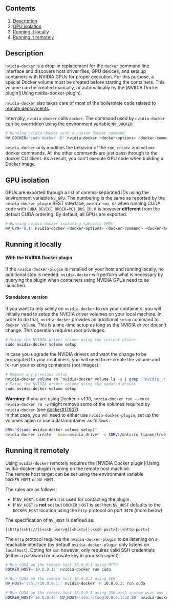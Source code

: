 ## Contents
1. [Description](#description)
1. [GPU isolation](#gpu-isolation)
1. [Running it locally](#running-it-locally)
1. [Running it remotely](#running-it-remotely)

## Description

`nvidia-docker` is a drop-in replacement for the `docker` command line interface and discovers host driver files, GPU devices, and sets up containers with NVIDIA GPUs for proper execution. For this purpose, a special Docker volume must be created before starting the containers. This volume can be created manually, or automatically by the [NVIDIA Docker plugin](Using nvidia-docker-plugin).

`nvidia-docker` also takes care of most of the boilerplate code related to [remote deployments](#running-it-remotely).

Internally, `nvidia-docker` calls `docker`. The command used by `nvidia-docker` can be overridden using the environment variable `NV_DOCKER`:
```sh
# Running nvidia-docker with a custom docker command
NV_DOCKER='sudo docker -D' nvidia-docker <docker-options> <docker-command> <docker-args>
```
`nvidia-docker` only modifies the behavior of the `run`, `create` and `volume` docker commands. All the other commands are just pass-through to the docker CLI client. As a result, you can't execute GPU code when building a Docker image.

## GPU isolation

GPUs are exported through a list of comma-separated IDs using the environment variable `NV_GPU`. The numbering is the same as reported by the `nvidia-docker-plugin` REST interface, `nvidia-smi`, or when running CUDA code with `CUDA_DEVICE_ORDER=PCI_BUS_ID`, it is however **different** from the default CUDA ordering. By default, all GPUs are exported.

```sh
# Running nvidia-docker isolating specific GPUs
NV_GPU='0,1' nvidia-docker <docker-options> <docker-command> <docker-args>
```

## Running it locally

#### With the NVIDIA Docker plugin
If the `nvidia-docker-plugin` is installed on your host and running locally, no additional step is needed. `nvidia-docker` will perform what is necessary by querying the plugin when containers using NVIDIA GPUs need to be launched.

#### Standalone version

If you want to rely solely on `nvidia-docker` to run your containers, you will initially need to setup the NVIDIA driver volumes on your local machine.
In order to do that, `nvidia-docker` provides an additional `setup` command to `docker volume`.
This is a one-time setup as long as the NVIDIA driver doesn't change. This operation requires root privileges.

```sh
# Setup the NVIDIA driver volume using the current driver
sudo nvidia-docker volume setup
```

In case you upgrade the NVIDIA drivers and want the change to be propagated to your containers, you will need to re-create the volume and re-run your existing containers (not images):

```sh
# Remove any previous setup
nvidia-docker volume rm `nvidia-docker volume ls -q | grep '^nvidia_.*'`
# Setup the NVIDIA driver volume using the updated driver
sudo nvidia-docker volume setup
```

**Warning:** If you are using Docker < v1.10, `nvidia-docker run --rm` or `nvidia-docker rm -v` might remove some of the volumes required by `nvidia-docker` (see [docker#17907](https://github.com/docker/docker/issues/17907)).  
In that case, you will need to either use `nvidia-docker-plugin`, set up the volumes again or use a data container as follows:
```sh
DRV="$(sudo nvidia-docker volume setup)"
nvidia-docker create --name=nvidia_driver -v $DRV:/data:ro tianon/true
```

## Running it remotely

Using `nvidia-docker` remotely requires the [NVIDIA Docker plugin](Using nvidia-docker-plugin) running on the remote host machine.  
The remote host target can be set using the environment variable `DOCKER_HOST` or `NV_HOST`.

The rules are as follows:
* If `NV_HOST` is set then it is used for contacting the plugin.
* If `NV_HOST` is **not** set but `DOCKER_HOST` is set then `NV_HOST` defaults to the `DOCKER_HOST` location  using the `http` protocol on port `3476` (more below)

The specification of `NV_HOST` is defined as:
```
[(http|ssh)://][<ssh-user>@][<host>][:<ssh-port>]:[<http-port>]
```

The `http` protocol requires the `nvidia-docker-plugin` to be listening on a reachable interface (by default `nvidia-docker-plugin` only listens on `localhost`). Opting for `ssh` however, only requires valid SSH credentials (either a password or a private key in your ssh-agent).

```sh
# Run CUDA on the remote host 10.0.0.1 using HTTP
DOCKER_HOST='10.0.0.1:' nvidia-docker run cuda

# Run CUDA on the remote host 10.0.0.1 using SSH
NV_HOST='ssh://10.0.0.1:' nvidia-docker -H 10.0.0.1: run cuda

# Run CUDA on the remote host 10.0.0.1 using SSH with custom user and ports
DOCKER_HOST='10.0.0.1:' NV_HOST='ssh://foo@10.0.0.1:22:80' nvidia-docker run cuda
```